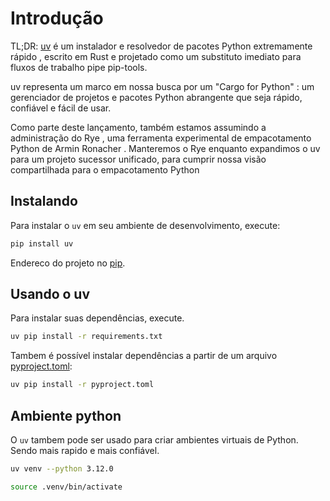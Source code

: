 # Introdução

TL;DR: [uv](https://docs.astral.sh/uv/) é um instalador e resolvedor de pacotes Python extremamente rápido , escrito em Rust e projetado como um substituto imediato para fluxos de trabalho pipe pip-tools.

uv representa um marco em nossa busca por um "Cargo for Python" : um gerenciador de projetos e pacotes Python abrangente que seja rápido, confiável e fácil de usar.

Como parte deste lançamento, também estamos assumindo a administração do Rye , uma ferramenta experimental de empacotamento Python de Armin Ronacher . Manteremos o Rye enquanto expandimos o uv para um projeto sucessor unificado, para
cumprir nossa visão compartilhada para o empacotamento Python

## Instalando 

Para instalar o `uv` em seu ambiente de desenvolvimento, execute:

```bash
pip install uv
```
Endereco do projeto no [pip](https://pypi.org/project/uv/).

## Usando o uv

Para instalar suas dependências, execute.

```bash
uv pip install -r requirements.txt
```

Tambem é possível instalar dependências a partir de um arquivo [pyproject.toml](pyproject.toml):	


```bash
uv pip install -r pyproject.toml
```

## Ambiente python

O `uv` tambem pode ser usado para criar ambientes virtuais de Python. Sendo mais rapido e mais confiável.

```bash	
uv venv --python 3.12.0

source .venv/bin/activate
```



